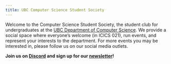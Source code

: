 ```yaml
---
title: UBC Computer Science Student Society
---
```


Welcome to the Computer Science Student Society, the student club for
undergraduates at the
[UBC Department of Computer Science](https://www.cs.ubc.ca/). We provide a
social space where everyone’s welcome (in ICICS 021), run events, and represent
your interests to the department. For more events you may be interested in, please follow us
on our social media outlets.
<br/>

<b>
    Join us on <a id="discord-serverhttpsdiscordggxf3wbydubf" href="https://discord.gg/xF3WbYDubF" target="_blank">Discord</a> and sign up for our <a href="http://eepurl.com/h-QQ_z" target="_blank">newsletter</a>!
</b>
